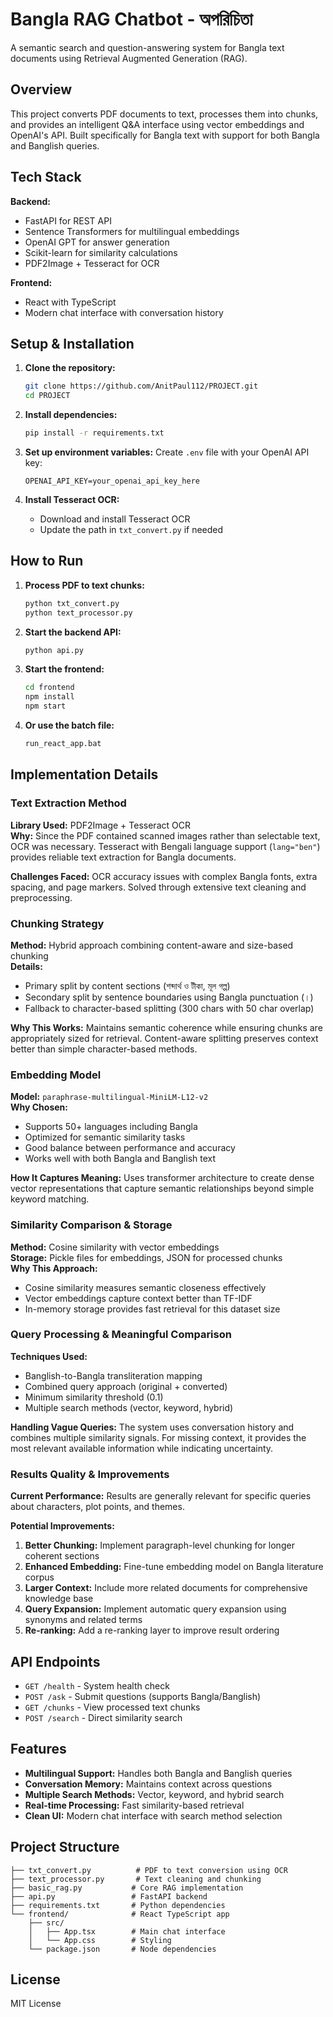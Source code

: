 # Bangla RAG Chatbot - অপরিচিতা

A semantic search and question-answering system for Bangla text documents using Retrieval Augmented Generation (RAG).

## Overview

This project converts PDF documents to text, processes them into chunks, and provides an intelligent Q&A interface using vector embeddings and OpenAI's API. Built specifically for Bangla text with support for both Bangla and Banglish queries.

## Tech Stack

**Backend:**
- FastAPI for REST API
- Sentence Transformers for multilingual embeddings
- OpenAI GPT for answer generation
- Scikit-learn for similarity calculations
- PDF2Image + Tesseract for OCR

**Frontend:**
- React with TypeScript
- Modern chat interface with conversation history

## Setup & Installation

1. **Clone the repository:**
   ```bash
   git clone https://github.com/AnitPaul112/PROJECT.git
   cd PROJECT
   ```

2. **Install dependencies:**
   ```bash
   pip install -r requirements.txt
   ```

3. **Set up environment variables:**
   Create `.env` file with your OpenAI API key:
   ```
   OPENAI_API_KEY=your_openai_api_key_here
   ```

4. **Install Tesseract OCR:**
   - Download and install Tesseract OCR
   - Update the path in `txt_convert.py` if needed

## How to Run

1. **Process PDF to text chunks:**
   ```bash
   python txt_convert.py
   python text_processor.py
   ```

2. **Start the backend API:**
   ```bash
   python api.py
   ```

3. **Start the frontend:**
   ```bash
   cd frontend
   npm install
   npm start
   ```

4. **Or use the batch file:**
   ```bash
   run_react_app.bat
   ```

## Implementation Details

### Text Extraction Method
**Library Used:** PDF2Image + Tesseract OCR  
**Why:** Since the PDF contained scanned images rather than selectable text, OCR was necessary. Tesseract with Bengali language support (`lang="ben"`) provides reliable text extraction for Bangla documents.

**Challenges Faced:** OCR accuracy issues with complex Bangla fonts, extra spacing, and page markers. Solved through extensive text cleaning and preprocessing.

### Chunking Strategy
**Method:** Hybrid approach combining content-aware and size-based chunking  
**Details:**
- Primary split by content sections (শব্দার্থ ও টীকা, মূল গল্প)
- Secondary split by sentence boundaries using Bangla punctuation (।)
- Fallback to character-based splitting (300 chars with 50 char overlap)

**Why This Works:** Maintains semantic coherence while ensuring chunks are appropriately sized for retrieval. Content-aware splitting preserves context better than simple character-based methods.

### Embedding Model
**Model:** `paraphrase-multilingual-MiniLM-L12-v2`  
**Why Chosen:**
- Supports 50+ languages including Bangla
- Optimized for semantic similarity tasks
- Good balance between performance and accuracy
- Works well with both Bangla and Banglish text

**How It Captures Meaning:** Uses transformer architecture to create dense vector representations that capture semantic relationships beyond simple keyword matching.

### Similarity Comparison & Storage
**Method:** Cosine similarity with vector embeddings  
**Storage:** Pickle files for embeddings, JSON for processed chunks  
**Why This Approach:**
- Cosine similarity measures semantic closeness effectively
- Vector embeddings capture context better than TF-IDF
- In-memory storage provides fast retrieval for this dataset size

### Query Processing & Meaningful Comparison
**Techniques Used:**
- Banglish-to-Bangla transliteration mapping
- Combined query approach (original + converted)
- Minimum similarity threshold (0.1)
- Multiple search methods (vector, keyword, hybrid)

**Handling Vague Queries:** The system uses conversation history and combines multiple similarity signals. For missing context, it provides the most relevant available information while indicating uncertainty.

### Results Quality & Improvements

**Current Performance:** Results are generally relevant for specific queries about characters, plot points, and themes.

**Potential Improvements:**
1. **Better Chunking:** Implement paragraph-level chunking for longer coherent sections
2. **Enhanced Embedding:** Fine-tune embedding model on Bangla literature corpus
3. **Larger Context:** Include more related documents for comprehensive knowledge base
4. **Query Expansion:** Implement automatic query expansion using synonyms and related terms
5. **Re-ranking:** Add a re-ranking layer to improve result ordering

## API Endpoints

- `GET /health` - System health check
- `POST /ask` - Submit questions (supports Bangla/Banglish)
- `GET /chunks` - View processed text chunks
- `POST /search` - Direct similarity search

## Features

- **Multilingual Support:** Handles both Bangla and Banglish queries
- **Conversation Memory:** Maintains context across questions
- **Multiple Search Methods:** Vector, keyword, and hybrid search
- **Real-time Processing:** Fast similarity-based retrieval
- **Clean UI:** Modern chat interface with search method selection

## Project Structure

```
├── txt_convert.py          # PDF to text conversion using OCR
├── text_processor.py       # Text cleaning and chunking
├── basic_rag.py           # Core RAG implementation
├── api.py                 # FastAPI backend
├── requirements.txt       # Python dependencies
└── frontend/              # React TypeScript app
    ├── src/
    │   ├── App.tsx        # Main chat interface
    │   └── App.css        # Styling
    └── package.json       # Node dependencies
```

## License

MIT License
